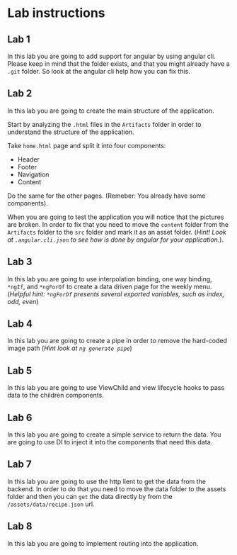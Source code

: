 # Lab instructions

## Lab 1

In this lab you are going to add support for angular by using angular cli. Please keep in mind that the folder exists, and that you might already have a `.git` folder. So look at the angular cli help how you can fix this.

## Lab 2

In this lab you are going to create the main structure of the application.

Start by analyzing the `.html` files in the `Artifacts` folder in order to understand the structure of the application.

Take `home.html` page and split it into four components:

- Header
- Footer
- Navigation
- Content

Do the same for the other pages. (Remeber: You already have some components).

When you are going to test the application you will notice that the pictures are broken. In order to fix that you  need to move the `content` folder from the `Artifacts` folder to the `src` folder and mark it as an asset folder.
 (*Hint! Look at `.angular.cli.json` to see how is done by  angular for your application.*).

## Lab 3

 In this lab you are going to use interpolation binding, one way binding, `*ngIf`, and `*ngForOf` to create a data driven page for the weekly menu. (*Helpful hint: `*ngForOf` presents several exported variables, such as index, odd, even*)

## Lab 4

In this lab you are going to create a pipe in order to remove the hard-coded image path (*Hint look at `ng generate pipe`*)

## Lab 5

In this lab you are going to use ViewChild and view lifecycle hooks to pass data to the children components.

## Lab 6

In this lab you are going to create a simple service to return the data. You are going to use DI to inject it into the components that need this data.

## Lab 7

In this lab you are going to use the http lient to get the data from the backend. In order to do that you need to move the data folder to the assets folder and then you can `get` the data directly by from the `/assets/data/recipe.json`  url.

## Lab 8

In this lab you are going to implement routing into the application.